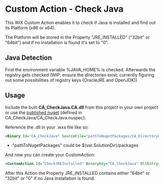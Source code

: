 ﻿# Custom Action - Check Java

This WiX Custom Action enables it to check if Java is installed and find out its Platform (x86 or x64). 

The Platform will be stored in the Property "JRE_INSTALLED" ("32bit" or "64bit") and if no installation is found it's set to "0".

## Java Detection

First the environment variable %JAVA_HOME% is checked. Afterwards the registry gets checked (WIP: ensure the directories exist; currently figuring out some possibilities of registry keys (OracleJRE and OpenJDK))

## Usage

Include the built **CA_CheckJava.CA.dll** from this project in your own project or use the [published nuget](https://www.nuget.org/packages/CA_CheckJava/) (defined in CA_CheckJava/CA_CheckJava.nuspec). 

Reference the .dll in your .wxs file like so:

```xml
<Binary Id="CA_CheckJava" SourceFile="pathToNugetPackages/CA_DirectoryChooser.X.X.X/lib/net45/CA_CheckJava.CA.dll" />
```

* "pathToNugetPackages" could be $(var.SolutionDir)/packages

And now you can create your CustomAction: 

```xml
<CustomAction Id="CheckJREInstalled" BinaryKey="CA_CheckJava" DllEntry="CheckJREInstalled" Execute="immediate" />
```

After this Action the Property JRE_INSTALLED contains either "64bit" or "32bit" or "0" if no Java installation is found.
